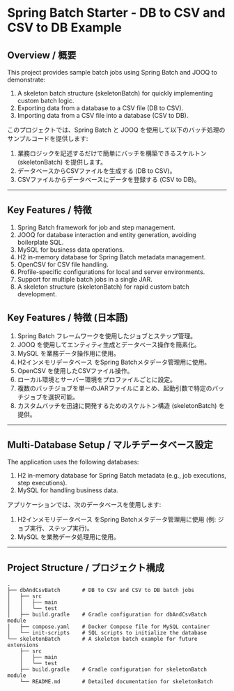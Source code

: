 # Spring Batch Starter - DB to CSV and CSV to DB Example

## Overview / 概要

This project provides sample batch jobs using Spring Batch and JOOQ to demonstrate:
1.	A skeleton batch structure (skeletonBatch) for quickly implementing custom batch logic.
2.	Exporting data from a database to a CSV file (DB to CSV).
3.	Importing data from a CSV file into a database (CSV to DB).

このプロジェクトでは、Spring Batch と JOOQ を使用して以下のバッチ処理のサンプルコードを提供します:
1.	業務ロジックを記述するだけで簡単にバッチを構築できるスケルトン (skeletonBatch) を提供します。
2.	データベースからCSVファイルを生成する (DB to CSV)。
3.	CSVファイルからデータベースにデータを登録する (CSV to DB)。

---

## Key Features / 特徴
1.	Spring Batch framework for job and step management.
2.	JOOQ for database interaction and entity generation, avoiding boilerplate SQL.
3.	MySQL for business data operations.
4.	H2 in-memory database for Spring Batch metadata management.
5.	OpenCSV for CSV file handling.
6.	Profile-specific configurations for local and server environments.
7.	Support for multiple batch jobs in a single JAR.
8.	A skeleton structure (skeletonBatch) for rapid custom batch development.

## Key Features / 特徴 (日本語)
1.	Spring Batch フレームワークを使用したジョブとステップ管理。
2.	JOOQ を使用してエンティティ生成とデータベース操作を簡素化。
3.	MySQL を業務データ操作用に使用。
4.	H2インメモリデータベース をSpring Batchメタデータ管理用に使用。
5.	OpenCSV を使用したCSVファイル操作。
6.	ローカル環境とサーバー環境をプロファイルごとに設定。
7.	複数のバッチジョブを単一のJARファイルにまとめ、起動引数で特定のバッチジョブを選択可能。
8.	カスタムバッチを迅速に開発するためのスケルトン構造 (skeletonBatch) を提供。

---

## Multi-Database Setup / マルチデータベース設定

The application uses the following databases:
1.	H2 in-memory database for Spring Batch metadata (e.g., job executions, step executions).
2.	MySQL for handling business data.

アプリケーションでは、次のデータベースを使用します:
1.	H2インメモリデータベース をSpring Batchメタデータ管理用に使用 (例: ジョブ実行、ステップ実行)。
2.	MySQL を業務データ処理用に使用。

---

## Project Structure / プロジェクト構成
```plaintext
.
├── dbAndCsvBatch       # DB to CSV and CSV to DB batch jobs
│   ├── src
│   │   ├── main
│   │   └── test
│   ├── build.gradle    # Gradle configuration for dbAndCsvBatch module
│   ├── compose.yaml    # Docker Compose file for MySQL container
│   └── init-scripts    # SQL scripts to initialize the database
└── skeletonBatch       # A skeleton batch example for future extensions
    ├── src
    │   ├── main
    │   └── test
    ├── build.gradle    # Gradle configuration for skeletonBatch module
    └── README.md       # Detailed documentation for skeletonBatch
